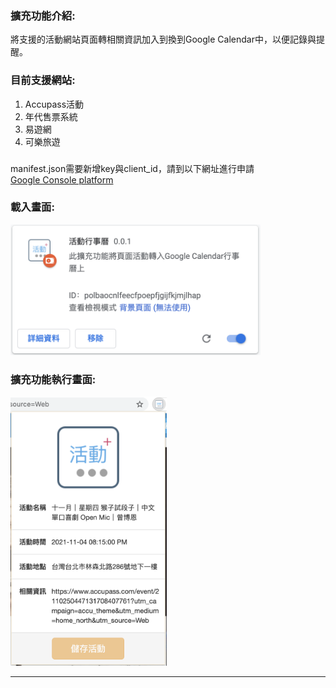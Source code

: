 ### 擴充功能介紹:
將支援的活動網站頁面轉相關資訊加入到換到Google Calendar中，以便記錄與提醒。

### 目前支援網站:
1. Accupass活動
2. 年代售票系統
3. 易遊網
4. 可樂旅遊

###
manifest.json需要新增key與client_id，請到以下網址進行申請
<br/>
<a href="https://console.cloud.google.com/apis/dashboard">Google Console platform</a>

### 載入畫面:
<img src="/images/readme-1.png" alt="text" width="400"/>

### 擴充功能執行畫面:
<img src="/images/readme-2.png" alt="text" width="250"/>

---
